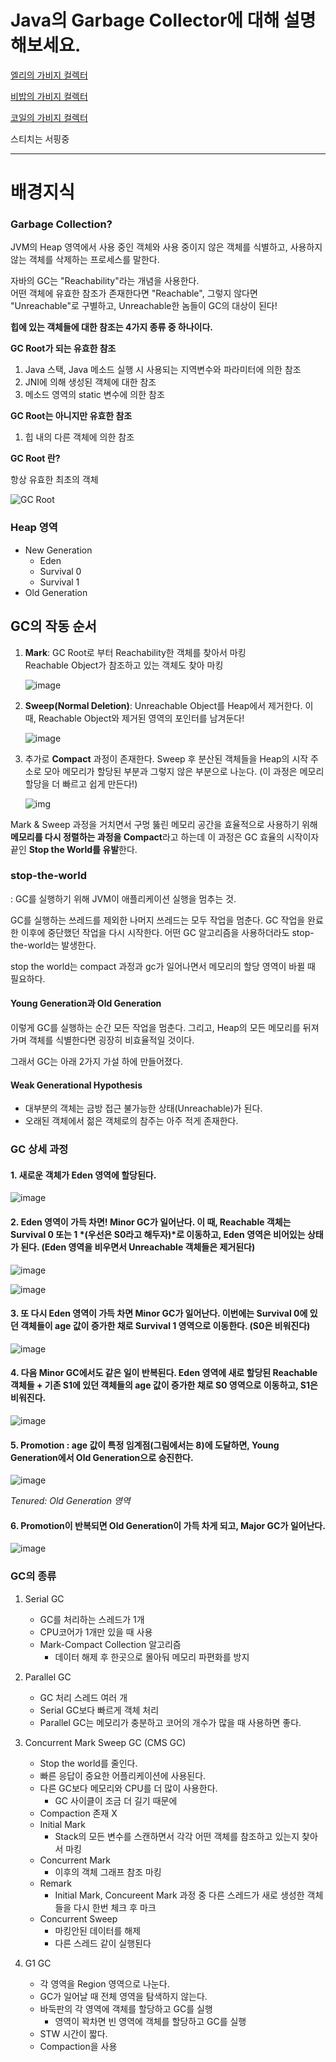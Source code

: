 # Java의 Garbage Collector에 대해 설명해보세요.

[엘리의 가비지 컬렉터](elly-garbage-collector.md)

[비밥의 가비지 컬렉터](bebop.md)

[코일의 가비지 컬렉터](coyle-gc.md)

스티치는 서핑중

---

# 배경지식

### Garbage Collection?

JVM의 Heap 영역에서 사용 중인 객체와 사용 중이지 않은 객체를 식별하고, 사용하지 않는 객체를 삭제하는 프로세스를 말한다.

자바의 GC는 "Reachability"라는 개념을 사용한다.  
어떤 객체에 유효한 참조가 존재한다면 "Reachable", 그렇지 않다면 "Unreachable"로 구별하고, Unreachable한 놈들이 GC의 대상이 된다!

**힙에 있는 객체들에 대한 참조는 4가지 종류 중 하나이다.**

**GC Root가 되는 유효한 참조**

1. Java 스택, Java 메소드 실행 시 사용되는 지역변수와 파라미터에 의한 참조
2. JNI에 의해 생성된 객체에 대한 참조
3. 메소드 영역의 static 변수에 의한 참조

**GC Root는 아니지만 유효한 참조**

1. 힙 내의 다른 객체에 의한 참조

**GC Root 란?**

항상 유효한 최초의 객체

![GC Root](https://img1.daumcdn.net/thumb/R1280x0/?scode=mtistory2&fname=https%3A%2F%2Fk.kakaocdn.net%2Fdn%2Fcg8Cze%2FbtqBDa8hTHI%2FsFicepGVyJY1WdT3IN2lF0%2Fimg.png)



### Heap 영역

- New Generation
  - Eden
  - Survival 0
  - Survival 1
- Old Generation

## GC의 작동 순서

1. **Mark**: GC Root로 부터 Reachability한 객체를 찾아서 마킹  
   Reachable Object가 참조하고 있는 객체도 찾아 마킹

   ![image](https://user-images.githubusercontent.com/19922698/85224883-61192f80-b408-11ea-822c-6e71b18e2705.png)

2. **Sweep(Normal Deletion)**: Unreachable Object를 Heap에서 제거한다. 이 때, Reachable Object와 제거된 영역의 포인터를 남겨둔다!

   ![image](https://user-images.githubusercontent.com/19922698/85224937-8e65dd80-b408-11ea-9012-02cf62df0c1a.png)

3. 추가로 **Compact** 과정이 존재한다. Sweep 후 분산된 객체들을 Heap의 시작 주소로 모아 메모리가 할당된 부분과 그렇지 않은 부분으로 나눈다. (이 과정은 메모리 할당을 더 빠르고 쉽게 만든다!)

   ![img](https://k.kakaocdn.net/dn/pHG9V/btqBFMdMpUh/VLUOTKEDH0h4VNx1NoG5Wk/img.png)

Mark & Sweep 과정을 거치면서 구멍 뚫린 메모리 공간을 효율적으로 사용하기 위해 **메모리를 다시 정렬하는 과정을 Compact**라고 하는데 이 과정은 GC 효율의 시작이자 끝인 **Stop the World를 유발**한다.

### stop-the-world

: GC를 실행하기 위해 JVM이 애플리케이션 실행을 멈추는 것.

GC를 실행하는 쓰레드를 제외한 나머지 쓰레드는 모두 작업을 멈춘다. GC 작업을 완료한 이후에 중단했던 작업을 다시 시작한다. 어떤 GC 알고리즘을 사용하더라도 stop-the-world는 발생한다.

stop the world는 compact 과정과 gc가 일어나면서 메모리의 할당 영역이 바뀔 때 필요하다.

#### **Young Generation과 Old Generation**

이렇게 GC를 실행하는 순간 모든 작업을 멈춘다. 그리고, Heap의 모든 메모리를 뒤져 가며 객체를 식별한다면 굉장히 비효율적일 것이다.

그래서 GC는 아래 2가지 가설 하에 만들어졌다.

#### Weak Generational Hypothesis

- 대부분의 객체는 금방 접근 불가능한 상태(Unreachable)가 된다.
- 오래된 객체에서 젊은 객체로의 참주는 아주 적게 존재한다.

### GC 상세 과정

#### 1. 새로운 객체가 Eden 영역에 할당된다.

![image](https://user-images.githubusercontent.com/19922698/85226910-e276bf00-b414-11ea-8a91-26dbb5104b8c.png)

#### 2. Eden 영역이 가득 차면! Minor GC가 일어난다. 이 때, Reachable 객체는 Survival 0 또는 1 *(우선은 S0라고 해두자)*로 이동하고, Eden 영역은 비어있는 상태가 된다. (Eden 영역을 비우면서 Unreachable 객체들은 제거된다)

![image](https://user-images.githubusercontent.com/19922698/85227010-6630ab80-b415-11ea-8125-2ab29bb7a607.png)

![image](https://user-images.githubusercontent.com/19922698/85227061-c0ca0780-b415-11ea-83b8-d0666572596b.png)

#### 3. 또 다시 Eden 영역이 가득 차면 Minor GC가 일어난다. 이번에는 Survival 0에 있던 객체들이 age 값이 증가한 채로 Survival 1 영역으로 이동한다. (S0은 비워진다)

![image](https://user-images.githubusercontent.com/19922698/85227303-96794980-b417-11ea-931a-b5fe6fb9c49f.png)

#### 4. 다음 Minor GC에서도 같은 일이 반복된다. Eden 영역에 새로 할당된 Reachable 객체들 + 기존 S1에 있던 객체들의 age 값이 증가한 채로 S0 영역으로 이동하고, S1은 비워진다.

![image](https://user-images.githubusercontent.com/19922698/85227292-895c5a80-b417-11ea-82a3-d473cd61ef34.png)



#### 5. Promotion : age 값이 특정 임계점(그림에서는 8)에 도달하면, Young Generation에서 Old Generation으로 승진한다.

![image](https://user-images.githubusercontent.com/19922698/85227283-7ba6d500-b417-11ea-9963-d99db720d5d2.png)

*Tenured: Old Generation 영역*



#### 6. Promotion이 반복되면 Old Generation이 가득 차게 되고, Major GC가 일어난다.

![image](https://user-images.githubusercontent.com/19922698/85227384-14d5eb80-b418-11ea-8268-33b1d184d8ab.png)

### GC의 종류

1. Serial GC
   - GC를 처리하는 스레드가 1개
   - CPU코어가 1개만 있을 때 사용
   - Mark-Compact Collection 알고리즘
     - 데이터 해제 후 한곳으로 몰아둬 메모리 파편화를 방지
2. Parallel GC
   - GC 처리 스레드 여러 개
   - Serial GC보다 빠르게 객체 처리
   - Parallel GC는 메모리가 충분하고 코어의 개수가 많을 때 사용하면 좋다.
3. Concurrent Mark Sweep GC (CMS GC)
   - Stop the world를 줄인다.
   - 빠른 응답이 중요한 어플리케이션에 사용된다.
   - 다른 GC보다 메모리와 CPU를 더 많이 사용한다.
     - GC 사이클이 조금 더 길기 때문에
   - Compaction 존재 X
   - Initial Mark
     - Stack의 모든 변수를 스캔하면서 각각 어떤 객체를 참조하고 있는지 찾아서 마킹
   - Concurrent Mark
     - 이후의 객체 그래프 참조 마킹
   - Remark
     - Initial Mark, Concureent Mark 과정 중 다른 스레드가 새로 생성한 객체들을 다시 한번 체크 후 마크
   - Concurrent Sweep
     - 마킹안된 데이터를 해제
     - 다른 스레드 같이 실행된다

4. G1 GC
   - 각 영역을 Region 영역으로 나눈다.
   - GC가 일어날 때 전체 영역을 탐색하지 않는다.
   - 바둑판의 각 영역에 객체를 할당하고 GC를 실행
     - 영역이 꽉차면 빈 영역에 객체를 할당하고 GC를 실행
   - STW 시간이 짧다.
   - Compaction을 사용